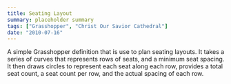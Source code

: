 ```yaml
---
title: Seating Layout
summary: placeholder summary
tags: ["Grasshopper", "Christ Our Savior Cathedral"]
date: "2010-07-16"
---
```


A simple Grasshopper definition that is use to plan seating layouts. It takes a series of curves that represents rows of seats, and a minimum seat spacing. It then draws circles to represent each seat along each row, provides a total seat count, a seat count per row, and the actual spacing of each row.
